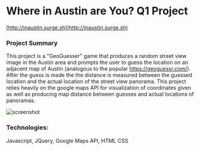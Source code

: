 # Where in Austin are You? Q1 Project

[http://inaustin.surge.sh](http://inaustin.surge.sh)

### Project Summary
This project is a "GeoGuesser" game that produces a random street view image in the Austin area and prompts the user to guess the location on an adjacent map of Austin (analogous to the popular https://geoguessr.com/). After the guess is made the the distance is measured between the guessed location and the actual location of the street view panorama. This project relies heavily on the google maps API for visualization of coordinates given as well as producing map distance between guesses and actual locations of panoramas.

![screenshot](./img/q1ScreenShot.png?raw=true)

### Technologies:
Javascript, JQuery, Google Maps API, HTML CSS
